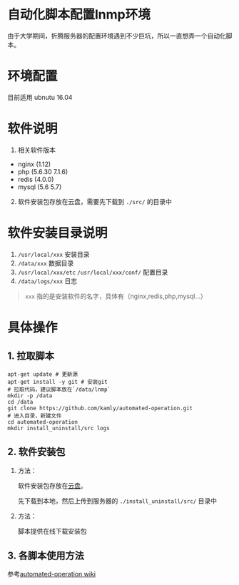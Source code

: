 # 自动化脚本配置lnmp环境

由于大学期间，折腾服务器的配置环境遇到不少巨坑，所以一直想弄一个自动化脚本。


# 环境配置

目前适用
ubnutu 16.04 

# 软件说明

1. 相关软件版本
 - nginx (1.12)
 - php (5.6.30 7.1.6)
 - redis (4.0.0)
 - mysql (5.6 5.7)

2. 软件安装包存放在云盘，需要先下载到 `./src/` 的目录中


# 软件安装目录说明


1.  `/usr/local/xxx` 安装目录
2.  `/data/xxx` 数据目录
3.  `/usr/local/xxx/etc` `/usr/local/xxx/conf/` 配置目录
4.  `/data/logs/xxx` 日志

> `xxx` 指的是安装软件的名字，具体有（nginx,redis,php,mysql...）

# 具体操作

## 1. 拉取脚本

```shell
apt-get update # 更新源
apt-get install -y git # 安装git
# 拉取代码，建议脚本放在`/data/lnmp`
mkdir -p /data
cd /data
git clone https://github.com/kamly/automated-operation.git
# 进入目录，新建文件
cd automated-operation
mkdir install_uninstall/src logs 
```

## 2. 软件安装包

1. 方法：

    软件安装包存放在[云盘](https://pan.baidu.com/s/1jJYgAN0)。

    先下载到本地，然后上传到服务器的 `./install_uninstall/src/` 目录中

2. 方法：

    脚本提供在线下载安装包

## 3. 各脚本使用方法

参考[automated-operation wiki](https://github.com/kamly/automated-operation/wiki)


